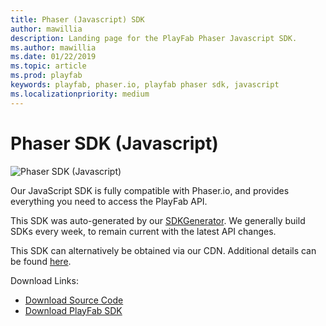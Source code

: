 ```yaml
---
title: Phaser (Javascript) SDK
author: mawillia
description: Landing page for the PlayFab Phaser Javascript SDK.
ms.author: mawillia
ms.date: 01/22/2019
ms.topic: article
ms.prod: playfab
keywords: playfab, phaser.io, playfab phaser sdk, javascript
ms.localizationpriority: medium
---
```


# Phaser SDK (Javascript)

![Phaser SDK (Javascript)](./media/Phaser1.png)

Our JavaScript SDK is fully compatible with Phaser.io, and provides everything you need to access the PlayFab API.

This SDK was auto-generated by our [SDKGenerator](../sdkgenerator/index.md). We generally build SDKs every week, to remain current with the latest API changes.

This SDK can alternatively be obtained via our CDN. Additional details can be found [here](https://playfab.com/playfab-now-serving-javascript-sdk-via-cdn/).

Download Links:

- [Download Source Code](https://github.com/PlayFab/JavaScriptSDK)
- [Download PlayFab SDK](https://aka.ms/playfabjavascriptsdkdownload)